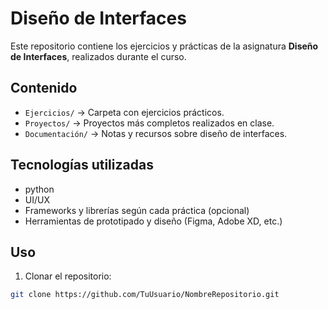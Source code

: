 # Diseño de Interfaces

Este repositorio contiene los ejercicios y prácticas de la asignatura **Diseño de Interfaces**, realizados durante el curso.

## Contenido

- `Ejercicios/` → Carpeta con ejercicios prácticos.
- `Proyectos/` → Proyectos más completos realizados en clase.
- `Documentación/` → Notas y recursos sobre diseño de interfaces.

## Tecnologías utilizadas

- python
- UI/UX
- Frameworks y librerías según cada práctica (opcional)
- Herramientas de prototipado y diseño (Figma, Adobe XD, etc.)

## Uso

1. Clonar el repositorio:

```bash
git clone https://github.com/TuUsuario/NombreRepositorio.git


